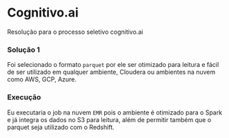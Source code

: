 # Cognitivo.ai
Resolução para o processo seletivo cognitivo.ai

### Solução 1
Foi selecionado o formato `parquet` por ele ser otimizado para leitura e fácil de ser utilizado em qualquer ambiente, Cloudera 
ou ambientes na nuvem como AWS, GCP, Azure.

### Execução 
Eu executaria o job na nuvem `EMR` pois o ambiente é otimizado para o Spark e já integra os dados no S3 para leitura, 
além de permitir também que o parquet seja utilizado com o Redshift. 